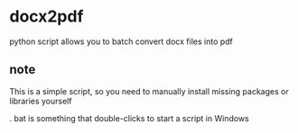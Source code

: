 # docx2pdf
python script allows you to batch convert docx files into pdf

## note 

This is a simple script, so you need to manually install missing packages or libraries yourself

. bat is something that double-clicks to start a script in Windows
